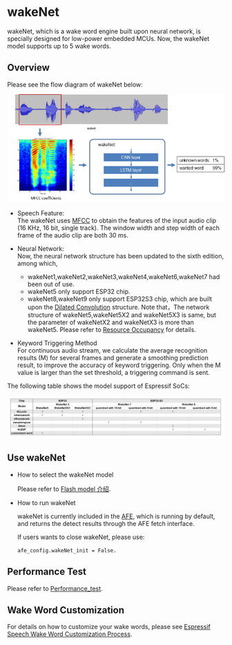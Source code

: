 # wakeNet  

wakeNet, which is a wake word engine built upon neural network, is specially designed for low-power embedded MCUs. Now, the wakeNet model supports up to 5 wake words.

## Overview

Please see the flow diagram of wakeNet below:

<center>
<img src="../img/wakeNet_workflow.png" width = "800" />
</center>

- Speech Feature:  
  The wakeNet uses [MFCC](https://en.wikipedia.org/wiki/Mel-frequency_cepstrum) to obtain the features of the input audio clip (16 KHz, 16 bit, single track). The window width and step width of each frame of the audio clip are both 30 ms. 
      
- Neural Network:  
  Now, the neural network structure has been updated to the sixth edition, among which,  
  - wakeNet1,wakeNet2,wakeNet3,wakeNet4,wakeNet6,wakeNet7 had been out of use.
  - wakeNet5 only support ESP32 chip.
  - wakeNet8,wakeNet9 only support ESP32S3 chip, which are built upon the [Dilated Convolution](https://arxiv.org/pdf/1609.03499.pdf) structure. 
  Note that，The network structure of wakeNet5,wakeNet5X2 and wakeNet5X3 is same, but the parameter of wakeNetX2 and wakeNetX3 is more than wakeNet5. Please refer to [Resource Occupancy](#performance-test) for details.

         
- Keyword Triggering Method  
  For continuous audio stream, we calculate the average recognition results (M) for several frames and generate a smoothing prediction result, to improve the accuracy of keyword triggering. Only when the M value is larger than the set threshold, a triggering command is sent.  

The following table shows the model support of Espressif SoCs:

![wakent_model](../img/wakeNet_model.png)

## Use wakeNet

- How to select the wakeNet model  
  
  Please refer to  [Flash model 介绍](../flash_model/README.md).
  
- How to run wakeNet

  wakeNet is currently included in the [AFE](../audio_front_end/README.md), which is running by default, and returns the detect results through the AFE fetch interface.
  
  If users wants to close wakeNet, please use:
  
  ```
  afe_config.wakeNet_init = False.
  ```

## Performance Test

Please refer to [Performance_test](../performance_test/README.md).

## Wake Word Customization

For details on how to customize your wake words, please see [Espressif Speech Wake Word Customization Process](ESP_Wake_Words_Customization.md).
